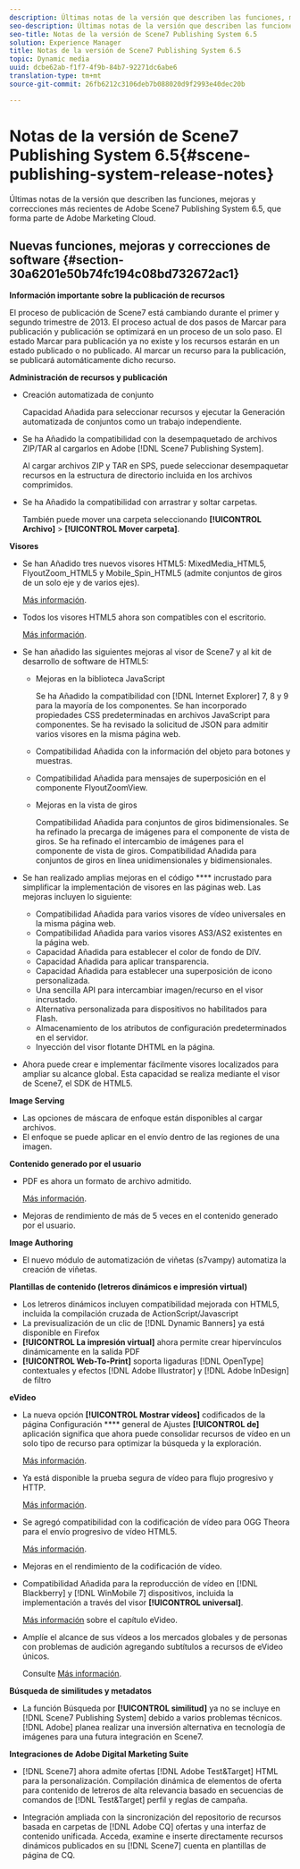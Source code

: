 ```yaml
---
description: Últimas notas de la versión que describen las funciones, mejoras y correcciones más recientes de Adobe Scene7 Publishing System 6.5, que forma parte de Adobe Marketing Cloud.
seo-description: Últimas notas de la versión que describen las funciones, mejoras y correcciones más recientes de Adobe Scene7 Publishing System 6.5, que forma parte de Adobe Marketing Cloud.
seo-title: Notas de la versión de Scene7 Publishing System 6.5
solution: Experience Manager
title: Notas de la versión de Scene7 Publishing System 6.5
topic: Dynamic media
uuid: dcbe62ab-f1f7-4f9b-84b7-92271dc6abe6
translation-type: tm+mt
source-git-commit: 26fb6212c3106deb7b088020d9f2993e40dec20b

---
```



# Notas de la versión de Scene7 Publishing System 6.5{#scene-publishing-system-release-notes}

Últimas notas de la versión que describen las funciones, mejoras y correcciones más recientes de Adobe Scene7 Publishing System 6.5, que forma parte de Adobe Marketing Cloud.

## Nuevas funciones, mejoras y correcciones de software {#section-30a6201e50b74fc194c08bd732672ac1}

**Información importante sobre la publicación de recursos**

El proceso de publicación de Scene7 está cambiando durante el primer y segundo trimestre de 2013. El proceso actual de dos pasos de Marcar para publicación y publicación se optimizará en un proceso de un solo paso. El estado Marcar para publicación ya no existe y los recursos estarán en un estado publicado o no publicado. Al marcar un recurso para la publicación, se publicará automáticamente dicho recurso.

**Administración de recursos y publicación**

* Creación automatizada de conjunto

   Capacidad Añadida para seleccionar recursos y ejecutar la Generación automatizada de conjuntos como un trabajo independiente.
* Se ha Añadido la compatibilidad con la desempaquetado de archivos ZIP/TAR al cargarlos en Adobe [!DNL Scene7 Publishing System].

   Al cargar archivos ZIP y TAR en SPS, puede seleccionar desempaquetar recursos en la estructura de directorio incluida en los archivos comprimidos.

* Se ha Añadido la compatibilidad con arrastrar y soltar carpetas.

   También puede mover una carpeta seleccionando **[!UICONTROL Archivo]** > **[!UICONTROL Mover carpeta]**.

**Visores**

* Se han Añadido tres nuevos visores HTML5: MixedMedia_HTML5, FlyoutZoom_HTML5 y Mobile_Spin_HTML5 (admite conjuntos de giros de un solo eje y de varios ejes).

   [Más información](http://help.adobe.com/en_US/scene7/using/WS6E593DEA-7D81-4cd6-84B0-85E8BB274176.html#WS1c46793299cf21d77e926d1613177f0a020-8000.html).
* Todos los visores HTML5 ahora son compatibles con el escritorio.

   [Más información](http://help.adobe.com/en_US/scene7/using/WS6E593DEA-7D81-4cd6-84B0-85E8BB274176.html#WS1c46793299cf21d77e926d1613177f0a020-8000.html).
* Se han añadido las siguientes mejoras al visor de Scene7 y al kit de desarrollo de software de HTML5:

   * Mejoras en la biblioteca JavaScript

      Se ha Añadido la compatibilidad con [!DNL Internet Explorer] 7, 8 y 9 para la mayoría de los componentes. Se han incorporado propiedades CSS predeterminadas en archivos JavaScript para componentes. Se ha revisado la solicitud de JSON para admitir varios visores en la misma página web.
   * Compatibilidad Añadida con la información del objeto para botones y muestras.
   * Compatibilidad Añadida para mensajes de superposición en el componente FlyoutZoomView.
   * Mejoras en la vista de giros

      Compatibilidad Añadida para conjuntos de giros bidimensionales. Se ha refinado la precarga de imágenes para el componente de vista de giros. Se ha refinado el intercambio de imágenes para el componente de vista de giros. Compatibilidad Añadida para conjuntos de giros en línea unidimensionales y bidimensionales.

* Se han realizado amplias mejoras en el código **** incrustado para simplificar la implementación de visores en las páginas web. Las mejoras incluyen lo siguiente:

   * Compatibilidad Añadida para varios visores de vídeo universales en la misma página web.
   * Compatibilidad Añadida para varios visores AS3/AS2 existentes en la página web.
   * Capacidad Añadida para establecer el color de fondo de DIV.
   * Capacidad Añadida para aplicar transparencia.
   * Capacidad Añadida para establecer una superposición de icono personalizada.
   * Una sencilla API para intercambiar imagen/recurso en el visor incrustado.
   * Alternativa personalizada para dispositivos no habilitados para Flash.
   * Almacenamiento de los atributos de configuración predeterminados en el servidor.
   * Inyección del visor flotante DHTML en la página.

* Ahora puede crear e implementar fácilmente visores localizados para ampliar su alcance global. Esta capacidad se realiza mediante el visor de Scene7, el SDK de HTML5.

**Image Serving**

* Las opciones de máscara de enfoque están disponibles al cargar archivos.
* El enfoque se puede aplicar en el envío dentro de las regiones de una imagen.

**Contenido generado por el usuario**

* PDF es ahora un formato de archivo admitido.

   [Más información](http://help.adobe.com/en_US/scene7/using/WSe8b0455615e2dc47-2df907a712f31201b35-8000.html).
* Mejoras de rendimiento de más de 5 veces en el contenido generado por el usuario.

**Image Authoring**

* El nuevo módulo de automatización de viñetas (s7vampy) automatiza la creación de viñetas.

**Plantillas de contenido (letreros dinámicos e impresión virtual)**

* Los letreros dinámicos incluyen compatibilidad mejorada con HTML5, incluida la compilación cruzada de ActionScript/Javascript
* La previsualización de un clic de [!DNL Dynamic Banners] ya está disponible en Firefox
* **[!UICONTROL La impresión virtual]** ahora permite crear hipervínculos dinámicamente en la salida PDF
* **[!UICONTROL Web-To-Print]** soporta ligaduras [!DNL OpenType] contextuales y efectos [!DNL Adobe Illustrator] y [!DNL Adobe InDesign] de filtro

**eVideo**

* La nueva opción **[!UICONTROL Mostrar vídeos]** codificados de la página Configuración **** general de Ajustes **[!UICONTROL de]** aplicación significa que ahora puede consolidar recursos de vídeo en un solo tipo de recurso para optimizar la búsqueda y la exploración.

   [Más información](http://help.adobe.com/en_US/scene7/using/WSCCBA9D3A-06A3-4f29-AF6B-36CBB2A655F1.html).

* Ya está disponible la prueba segura de vídeo para flujo progresivo y HTTP.

   [Más información](http://help.adobe.com/en_US/scene7/using/WSd968ca97bf01df72-5efde3a123268dd80f5-8000.html).
* Se agregó compatibilidad con la codificación de vídeo para OGG Theora para el envío progresivo de vídeo HTML5.

   [Más información](http://help.adobe.com/en_US/scene7/using/WSE86ACF2B-BD50-4c48-A1D7-9CD4405B62D0.html#WS1c46793299cf21d7-39fae9c1131ba8968f7-7fff.html).
* Mejoras en el rendimiento de la codificación de vídeo.
* Compatibilidad Añadida para la reproducción de vídeo en [!DNL Blackberry] y [!DNL WinMobile 7] dispositivos, incluida la implementación a través del visor **[!UICONTROL universal]**.

   [Más información](http://help.adobe.com/en_US/scene7/using/WS6E593DEA-7D81-4cd6-84B0-85E8BB274176.html#WS1c46793299cf21d77e926d1613177f0a020-8000.html) sobre el capítulo [](http://help.adobe.com/en_US/scene7/using/WS53492AE1-6029-45d8-BF80-F4B5CF33EB08.html)eVideo.

* Amplíe el alcance de sus vídeos a los mercados globales y de personas con problemas de audición agregando subtítulos a recursos de eVideo únicos.

   Consulte [Más información](http://help.adobe.com/en_US/scene7/using/WS98ca2e6790647c06-6f6f53e137b959f094-8000.html).

**Búsqueda de similitudes y metadatos**

* La función Búsqueda por **[!UICONTROL similitud]** ya no se incluye en [!DNL Scene7 Publishing System] debido a varios problemas técnicos. [!DNL Adobe] planea realizar una inversión alternativa en tecnología de imágenes para una futura integración en Scene7.

**Integraciones de Adobe Digital Marketing Suite**

* [!DNL Scene7] ahora admite ofertas [!DNL Adobe Test&Target] HTML para la personalización. Compilación dinámica de elementos de oferta para contenido de letreros de alta relevancia basado en secuencias de comandos de [!DNL Test&Target] perfil y reglas de campaña.

* Integración ampliada con la sincronización del repositorio de recursos basada en carpetas de [!DNL Adobe CQ] ofertas y una interfaz de contenido unificada. Acceda, examine e inserte directamente recursos dinámicos publicados en su [!DNL Scene7] cuenta en plantillas de página de CQ.

